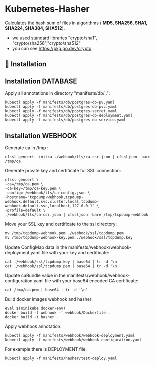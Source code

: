 # Kubernetes-Hasher

Calculates the hash sum of files in algorithms ( **MD5, SHA256, SHA1, SHA224, SHA384, SHA512**).

+ we used standard libraries "crypto/sha1", "crypto/sha256","crypto/sha512"
+ you can see https://pkg.go.dev/crypto

## :hammer: Installation

## Installation DATABASE
Apply all annotations in directory "manifests/db/..":
```
kubectl apply -f manifests/db/postgres-db-pv.yaml
kubectl apply -f manifests/db/postgres-db-pvc.yaml
kubectl apply -f manifests/db/postgres-secret.yaml
kubectl apply -f manifests/db/postgres-db-deployment.yaml
kubectl apply -f manifests/db/postgres-db-service.yaml
```

## Installation WEBHOOK

Generate ca in /tmp :
```
cfssl gencert -initca ./webhook/tls/ca-csr.json | cfssljson -bare /tmp/ca
```

Generate private key and certificate for SSL connection:
```
cfssl gencert \
-ca=/tmp/ca.pem \
-ca-key=/tmp/ca-key.pem \
-config=./webhook/tls/ca-config.json \
-hostname="tcpdump-webhook,tcpdump-webhook.default.svc.cluster.local,tcpdump-webhook.default.svc,localhost,127.0.0.1" \
-profile=default \
./webhook/tls/ca-csr.json | cfssljson -bare /tmp/tcpdump-webhook
```

Move your SSL key and certificate to the ssl directory:
```
mv /tmp/tcpdump-webhook.pem ./webhook/ssl/tcpdump.pem
mv /tmp/tcpdump-webhook-key.pem ./webhook/ssl/tcpdump.key
```

Update ConfigMap data in the manifests/webhook/webhook-deployment.yaml file with your key and certificate:
```
cat ./webhook/ssl/tcpdump.key | base64 | tr -d '\n'
cat ./webhook/ssl/tcpdump.pem | base64 | tr -d '\n'
```

Update caBundle value in the manifests/webhook/webhook-configuration.yaml file with your base64 encoded CA certificate:
```
cat /tmp/ca.pem | base64 | tr -d '\n'
```
Build docker images webhook and hasher:
```
eval $(minikube docker-env)
docker build -t webhook -f webhook/Dockerfile .
docker build -t hasher .
```
Apply webhook annotation:
```
kubectl apply -f manifests/webhook/webhook-deployment.yaml
kubectl apply -f manifests/webhook/webhook-configuration.yaml
```
For example there is DEPLOYMENT file:
```
kubectl apply -f manifests/hasher/test-deploy.yaml
```